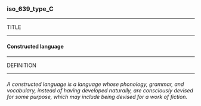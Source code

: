 ### iso_639_type_C



------
TITLE

------

#### Constructed language



------
DEFINITION

------

###### A constructed language is a language whose phonology, grammar, and vocabulary, instead of having developed naturally, are consciously devised for some purpose, which may include being devised for a work of fiction.